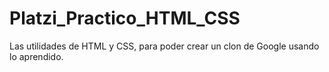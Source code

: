 # Platzi_Practico_HTML_CSS
Las utilidades de HTML y CSS, para poder crear un clon de Google usando lo aprendido.

